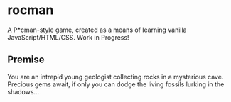 # rocman

A P\*cman-style game, created as a means of learning vanilla JavaScript/HTML/CSS. Work in Progress!


## Premise
You are an intrepid young geologist collecting rocks in a mysterious cave. Precious gems await, if only you can dodge the living fossils lurking in the shadows...

